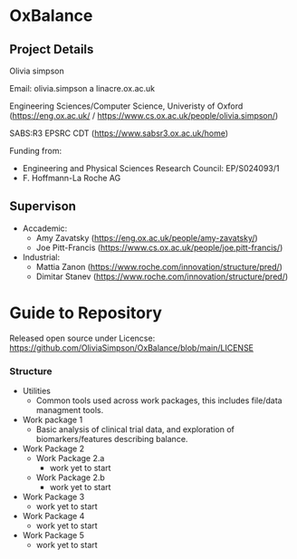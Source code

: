 # OxBalance

## Project Details
Olivia simpson

Email: olivia.simpson a linacre.ox.ac.uk

Engineering Sciences/Computer Science, Univeristy of Oxford (https://eng.ox.ac.uk/ / https://www.cs.ox.ac.uk/people/olivia.simpson/)

SABS:R3 EPSRC CDT (https://www.sabsr3.ox.ac.uk/home)

Funding from: 
- Engineering and Physical Sciences Research Council: EP/S024093/1
- F. Hoffmann-La Roche AG

## Supervison
- Accademic:
    - Amy Zavatsky (https://eng.ox.ac.uk/people/amy-zavatsky/)
    - Joe Pitt-Francis (https://www.cs.ox.ac.uk/people/joe.pitt-francis/)
- Industrial:
    - Mattia Zanon (https://www.roche.com/innovation/structure/pred/)
    - Dimitar Stanev (https://www.roche.com/innovation/structure/pred/)


# Guide to Repository

Released open source under Licencse: https://github.com/OliviaSimpson/OxBalance/blob/main/LICENSE

### Structure
- Utilities
    - Common tools used across work packages, this includes file/data managment tools.
- Work package 1
    - Basic analysis of clinical trial data, and exploration of biomarkers/features describing balance.
- Work Package 2
    - Work Package 2.a
        - work yet to start
    - Work Package 2.b
        - work yet to start
- Work Package 3
    - work yet to start
- Work Package 4
    - work yet to start
- Work Package 5
    - work yet to start


